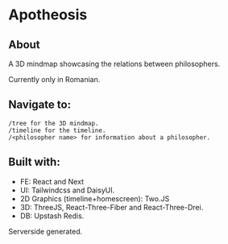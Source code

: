 # Apotheosis

## About

A 3D mindmap showcasing the relations between philosophers.

Currently only in Romanian.

## Navigate to:
	/tree for the 3D mindmap.
	/timeline for the timeline.
   	/<philosopher name> for information about a philosopher.

## Built with:

+ FE: React and Next
+ UI: Tailwindcss and DaisyUI.
+ 2D Graphics (timeline+homescreen): Two.JS
+ 3D: ThreeJS, React-Three-Fiber and React-Three-Drei.
+ DB: Upstash Redis.

Serverside generated.
